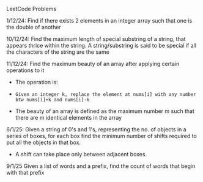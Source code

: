 LeetCode Problems

1/12/24: Find if there exists 2 elements in an integer array such that one is the double of another

10/12/24: Find the maximum length of special substring of a string, that appears thrice within the string. A string/substring is said to be special if all the characters of the string are the same

11/12/24:  Find the maximum beauty of an array after applying certain operations to it
   * The operation is:
   *     Given an integer k, replace the element at nums[i] with any number btw nums[i]+k and nums[i]-k
   * The beauty of an array is defined as the maximum number m such that there are m identical elements in the array

6/1/25: Given a string of 0's and 1's, representing the no. of objects in a series of boxes, for each box find the minimum number of shifts required to put all the objects in that box.
   * A shift can take place only between adjacent boxes.

9/1/25 Given a list of words and a prefix, find the count of words that begin with that prefix

